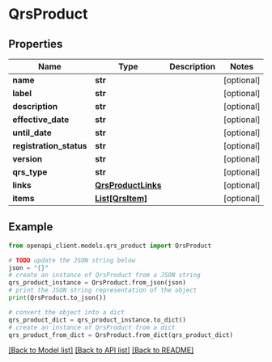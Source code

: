 # QrsProduct


## Properties

Name | Type | Description | Notes
------------ | ------------- | ------------- | -------------
**name** | **str** |  | [optional] 
**label** | **str** |  | [optional] 
**description** | **str** |  | [optional] 
**effective_date** | **str** |  | [optional] 
**until_date** | **str** |  | [optional] 
**registration_status** | **str** |  | [optional] 
**version** | **str** |  | [optional] 
**qrs_type** | **str** |  | [optional] 
**links** | [**QrsProductLinks**](QrsProductLinks.md) |  | [optional] 
**items** | [**List[QrsItem]**](QrsItem.md) |  | [optional] 

## Example

```python
from openapi_client.models.qrs_product import QrsProduct

# TODO update the JSON string below
json = "{}"
# create an instance of QrsProduct from a JSON string
qrs_product_instance = QrsProduct.from_json(json)
# print the JSON string representation of the object
print(QrsProduct.to_json())

# convert the object into a dict
qrs_product_dict = qrs_product_instance.to_dict()
# create an instance of QrsProduct from a dict
qrs_product_from_dict = QrsProduct.from_dict(qrs_product_dict)
```
[[Back to Model list]](../README.md#documentation-for-models) [[Back to API list]](../README.md#documentation-for-api-endpoints) [[Back to README]](../README.md)


